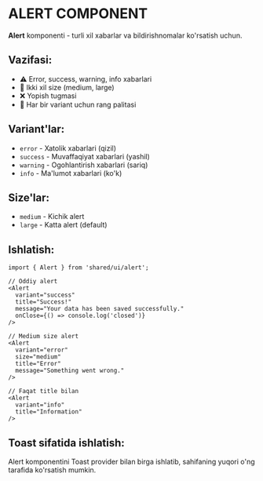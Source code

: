 # ALERT COMPONENT

**Alert** komponenti - turli xil xabarlar va bildirishnomalar ko'rsatish uchun.

## Vazifasi:

- ⚠️ Error, success, warning, info xabarlari
- 📏 Ikki xil size (medium, large)
- ❌ Yopish tugmasi
- 🎨 Har bir variant uchun rang palitasi

## Variant'lar:

- `error` - Xatolik xabarlari (qizil)
- `success` - Muvaffaqiyat xabarlari (yashil)
- `warning` - Ogohlantirish xabarlari (sariq)
- `info` - Ma'lumot xabarlari (ko'k)

## Size'lar:

- `medium` - Kichik alert
- `large` - Katta alert (default)

## Ishlatish:

```tsx
import { Alert } from 'shared/ui/alert';

// Oddiy alert
<Alert
  variant="success"
  title="Success!"
  message="Your data has been saved successfully."
  onClose={() => console.log('closed')}
/>

// Medium size alert
<Alert
  variant="error"
  size="medium"
  title="Error"
  message="Something went wrong."
/>

// Faqat title bilan
<Alert
  variant="info"
  title="Information"
/>
```

## Toast sifatida ishlatish:

Alert komponentini Toast provider bilan birga ishlatib, sahifaning yuqori o'ng tarafida ko'rsatish mumkin.
